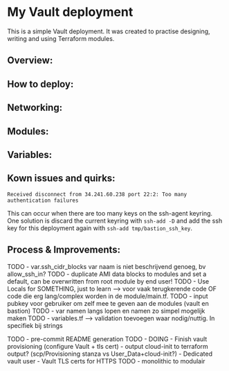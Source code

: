 # My Vault deployment

This is a simple Vault deployment.
It was created to practise designing, writing and using Terraform modules.

## Overview:

## How to deploy:

## Networking:

## Modules:

## Variables:

## Kown issues and quirks:

```
Received disconnect from 34.241.60.238 port 22:2: Too many authentication failures
```
This can occur when there are too many keys on the ssh-agent keyring. One solution is discard the current keyring with `ssh-add -D` and add the ssh key for this deployment again with `ssh-add tmp/bastion_ssh_key`.

## Process & Improvements:
TODO - var.ssh_cidr_blocks var naam is niet beschrijvend genoeg, bv allow_ssh_in?
TODO - duplicate AMI data blocks to modules and set a default, can be overwritten from root module by end user!
TODO - Use Locals for SOMETHING, just to learn --> voor vaak terugkerende code OF code die erg lang/complex worden in de module/main.tf.
TODO - input pubkey voor gebruiker om zelf mee te geven aan de modules (vault en bastion)
TODO - var namen langs lopen en namen zo simpel mogelijk maken
TODO - variables.tf --> validation toevoegen waar nodig/nuttig. In specifiek bij strings

TODO - pre-commit README generation
TODO - DOING - Finish vault provisioning (configure Vault + tls cert)
        - output cloud-init to terraform output? (scp/Provisioning stanza vs User_Data+cloud-init?)
        - Dedicated vault user
        - Vault TLS certs for HTTPS
TODO - monolithic to modulair